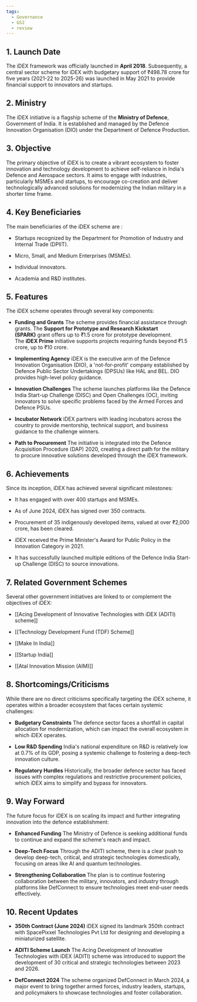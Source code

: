 ```yaml
---
tags:
  - Governance
  - GS2
  - review
---
```

## 1. Launch Date

The iDEX framework was officially launched in **April 2018**. Subsequently, a central sector scheme for iDEX with budgetary support of ₹498.78 crore for five years (2021-22 to 2025-26) was launched in May 2021 to provide financial support to innovators and startups.

## 2. Ministry

The iDEX initiative is a flagship scheme of the **Ministry of Defence**, Government of India. It is established and managed by the Defence Innovation Organisation (DIO) under the Department of Defence Production.

## 3. Objective

The primary objective of iDEX is to create a vibrant ecosystem to foster innovation and technology development to achieve self-reliance in India's Defence and Aerospace sectors. It aims to engage with industries, particularly MSMEs and startups, to encourage co-creation and deliver technologically advanced solutions for modernizing the Indian military in a shorter time frame.

## 4. Key Beneficiaries

The main beneficiaries of the iDEX scheme are :

- Startups recognized by the Department for Promotion of Industry and Internal Trade (DPIIT).
    
- Micro, Small, and Medium Enterprises (MSMEs).
    
- Individual innovators.
    
- Academia and R&D institutes.
    

## 5. Features

The iDEX scheme operates through several key components:

- **Funding and Grants** The scheme provides financial assistance through grants. The **Support for Prototype and Research Kickstart (SPARK)** grant offers up to ₹1.5 crore for prototype development. The **iDEX Prime** initiative supports projects requiring funds beyond ₹1.5 crore, up to ₹10 crore.
    
- **Implementing Agency** iDEX is the executive arm of the Defence Innovation Organisation (DIO), a 'not-for-profit' company established by Defence Public Sector Undertakings (DPSUs) like HAL and BEL. DIO provides high-level policy guidance.
    
- **Innovation Challenges** The scheme launches platforms like the Defence India Start-up Challenge (DISC) and Open Challenges (OC), inviting innovators to solve specific problems faced by the Armed Forces and Defence PSUs.
    
- **Incubator Network** iDEX partners with leading incubators across the country to provide mentorship, technical support, and business guidance to the challenge winners.
    
- **Path to Procurement** The initiative is integrated into the Defence Acquisition Procedure (DAP) 2020, creating a direct path for the military to procure innovative solutions developed through the iDEX framework.
    

## 6. Achievements

Since its inception, iDEX has achieved several significant milestones:

- It has engaged with over 400 startups and MSMEs.
    
- As of June 2024, iDEX has signed over 350 contracts.
    
- Procurement of 35 indigenously developed items, valued at over ₹2,000 crore, has been cleared.
    
- iDEX received the Prime Minister's Award for Public Policy in the Innovation Category in 2021.
    
- It has successfully launched multiple editions of the Defence India Start-up Challenge (DISC) to source innovations.
    

## 7. Related Government Schemes

Several other government initiatives are linked to or complement the objectives of iDEX:

- [[Acing Development of Innovative Technologies with iDEX (ADITI) scheme]]
    
- [[Technology Development Fund (TDF) Scheme]]
    
- [[Make In India]]
    
- [[Startup India]]
    
- [[Atal Innovation Mission (AIM)]]
    

## 8. Shortcomings/Criticisms

While there are no direct criticisms specifically targeting the iDEX scheme, it operates within a broader ecosystem that faces certain systemic challenges:

- **Budgetary Constraints** The defence sector faces a shortfall in capital allocation for modernization, which can impact the overall ecosystem in which iDEX operates.
    
- **Low R&D Spending** India's national expenditure on R&D is relatively low at 0.7% of its GDP, posing a systemic challenge to fostering a deep-tech innovation culture.
    
- **Regulatory Hurdles** Historically, the broader defence sector has faced issues with complex regulations and restrictive procurement policies, which iDEX aims to simplify and bypass for innovators.
    

## 9. Way Forward

The future focus for iDEX is on scaling its impact and further integrating innovation into the defence establishment:

- **Enhanced Funding** The Ministry of Defence is seeking additional funds to continue and expand the scheme's reach and impact.
    
- **Deep-Tech Focus** Through the ADITI scheme, there is a clear push to develop deep-tech, critical, and strategic technologies domestically, focusing on areas like AI and quantum technologies.
    
- **Strengthening Collaboration** The plan is to continue fostering collaboration between the military, innovators, and industry through platforms like DefConnect to ensure technologies meet end-user needs effectively.
    

## 10. Recent Updates

- **350th Contract (June 2024)** iDEX signed its landmark 350th contract with SpacePixxel Technologies Pvt Ltd for designing and developing a miniaturized satellite.
    
- **ADITI Scheme Launch** The Acing Development of Innovative Technologies with iDEX (ADITI) scheme was introduced to support the development of 30 critical and strategic technologies between 2023 and 2026.
    
- **DefConnect 2024** The scheme organized DefConnect in March 2024, a major event to bring together armed forces, industry leaders, startups, and policymakers to showcase technologies and foster collaboration.